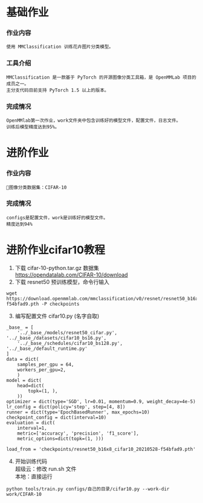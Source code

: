 # 基础作业
### 作业内容
    使用 MMClassification 训练花卉图片分类模型。 
### 工具介绍
    MMClassification 是一款基于 PyTorch 的开源图像分类工具箱，是 OpenMMLab 项目的成员之一。
    主分支代码目前支持 PyTorch 1.5 以上的版本。
### 完成情况
    OpenMMlab第一次作业，work文件夹中包含训练好的模型文件，配置文件，日志文件。
    训练后模型精度达到95%。
# 进阶作业
### 作业内容
    🚥图像分类数据集：CIFAR-10
### 完成情况
    configs是配置文件，work是训练好的模型文件。
    精度达到94%
# 进阶作业cifar10教程
1. 下载 cifar-10-python.tar.gz 数据集  
https://opendatalab.com/CIFAR-10/download
2. 下载 resnet50 预训练模型，命令行输入
```
wget https://download.openmmlab.com/mmclassification/v0/resnet/resnet50_b16x8_cifar10_20210528-f54bfad9.pth -P checkpoints
```
3. 编写配置文件 cifar10.py  (名字自取)
```
_base_ = [
    '../_base_/models/resnet50_cifar.py', '../_base_/datasets/cifar10_bs16.py',
    '../_base_/schedules/cifar10_bs128.py', '../_base_/default_runtime.py'
]
data = dict(
    samples_per_gpu = 64,
    workers_per_gpu=2,
    )
model = dict(
    head=dict(
        topk=(1, ),
    ))
optimizer = dict(type='SGD', lr=0.01, momentum=0.9, weight_decay=4e-5)
lr_config = dict(policy='step', step=[4, 8])
runner = dict(type='EpochBasedRunner', max_epochs=10)
checkpoint_config = dict(interval=10)
evaluation = dict(
    interval=1,
    metric=['accuracy', 'precision', 'f1_score'],
    metric_options=dict(topk=(1, )))

load_from = 'checkpoints/resnet50_b16x8_cifar10_20210528-f54bfad9.pth'
```
4. 开始训练代码  
超级云：修改 run.sh 文件  
本地：直接运行
```
python tools/train.py configs/自己的目录/cifar10.py --work-dir work/CIFAR-10
```